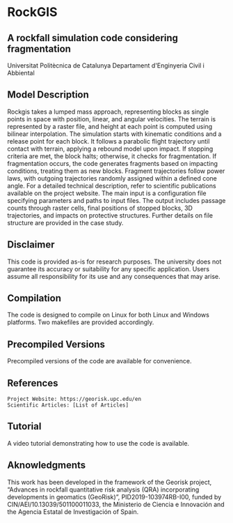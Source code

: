 # RockGIS

## A rockfall simulation code considering fragmentation
Universitat Politècnica de Catalunya
Departament d'Enginyeria Civil i Abbiental

## Model Description
Rockgis takes a lumped mass approach, representing blocks as single points in space with position, linear, and angular velocities. The terrain is represented by a raster file, and height at each point is computed using bilinear interpolation.
The simulation starts with kinematic conditions and a release point for each block. It follows a parabolic flight trajectory until contact with terrain, applying a rebound model upon impact. If stopping criteria are met, the block halts; otherwise, it checks for fragmentation. If fragmentation occurs, the code generates fragments based on impacting conditions, treating them as new blocks. Fragment trajectories follow power laws, with outgoing trajectories randomly assigned within a defined cone angle. For a detailed technical description, refer to scientific publications available on the project website.
The main input is a configuration file specifying parameters and paths to input files. The output includes passage counts through raster cells, final positions of stopped blocks, 3D trajectories, and impacts on protective structures. Further details on file structure are provided in the case study.

## Disclaimer
This code is provided as-is for research purposes. The university does not guarantee its accuracy or suitability for any specific application. Users assume all responsibility for its use and any consequences that may arise.

## Compilation
The code is designed to compile on Linux for both Linux and Windows platforms. Two makefiles are provided accordingly.

## Precompiled Versions
Precompiled versions of the code are available for convenience.

## References

    Project Website: https://georisk.upc.edu/en
    Scientific Articles: [List of Articles]

## Tutorial
A video tutorial demonstrating how to use the code is available.

## Aknowledgments
This work has been developed in the framework of the Georisk project, “Advances in rockfall quantitative risk analysis (QRA) incorporating developments in geomatics (GeoRisk)”, PID2019-103974RB-I00, funded by CIN/AEI/10.13039/501100011033, the Ministerio de Ciencia e Innovación and the Agencia Estatal de Investigación of Spain.
